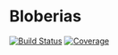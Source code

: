 # Bloberias

[![Build Status](https://github.com/josePereiro/Bloberias.jl/actions/workflows/CI.yml/badge.svg?branch=main)](https://github.com/josePereiro/Bloberias.jl/actions/workflows/CI.yml?query=branch%3Amain)
[![Coverage](https://codecov.io/gh/josePereiro/Bloberias.jl/branch/main/graph/badge.svg)](https://codecov.io/gh/josePereiro/Bloberias.jl)
